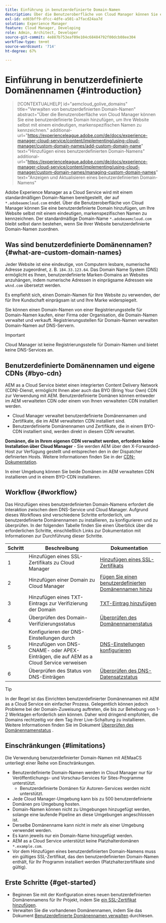 ```yaml
---
title: Einführung in benutzerdefinierte Domain-Namen
description: Über die Benutzeroberfläche von Cloud Manager können Sie eine benutzerdefinierte Domain hinzufügen, um Ihre Website selbst mit einem eindeutigen, markenspezifischen Namen zu kennzeichnen.
exl-id: ed03bff9-dfcc-4dfe-a501-a7facd24aa7d
solution: Experience Manager
feature: Cloud Manager, Developing
role: Admin, Architect, Developer
source-git-commit: 4e887b753eaf09e104c68484792f00dcb08ee304
workflow-type: tm+mt
source-wordcount: '714'
ht-degree: 67%

---
```



# Einführung in benutzerdefinierte Domänennamen {#introduction}

>[!CONTEXTUALHELP]
>id="aemcloud_golive_domains"
>title="Verwalten von benutzerdefinierten Domain-Namen"
>abstract="Über die Benutzeroberfläche von Cloud Manager können Sie eine benutzerdefinierte Domain hinzufügen, um Ihre Website selbst mit einem eindeutigen, markenspezifischen Namen zu kennzeichnen."
>additional-url="https://experienceleague.adobe.com/de/docs/experience-manager-cloud-service/content/implementing/using-cloud-manager/custom-domain-names/add-custom-domain-name" text="Hinzufügen eines benutzerdefinierten Domain-Namens"
>additional-url="https://experienceleague.adobe.com/de/docs/experience-manager-cloud-service/content/implementing/using-cloud-manager/custom-domain-names/managing-custom-domain-names" text="Anzeigen und Aktualisieren eines benutzerdefinierten Domain-Namens"

Adobe Experience Manager as a Cloud Service wird mit einem standardmäßigen Domain-Namen bereitgestellt, der auf `*.adobeaemcloud.com` endet. Über die Benutzeroberfläche von Cloud Manager können Sie eine benutzerdefinierte Domain hinzufügen, um Ihre Website selbst mit einem eindeutigen, markenspezifischen Namen zu kennzeichnen. Der standardmäßige Domain-Name `*.adobeaemcloud.com` bleibt selbst dann bestehen, wenn Sie Ihrer Website benutzerdefinierte Domain-Namen zuordnen.

## Was sind benutzerdefinierte Domänennamen? {#what-are-custom-domain-names}

Jeder Website ist eine eindeutige, von Computern lesbare, numerische Adresse zugeordnet, z. B. `184.33.123.64`. Das Domain Name System (DNS) ermöglicht es Ihnen, benutzerdefinierte Marken-Domains an Websites anzuhängen, indem numerische Adressen in einprägsame Adressen wie `wknd.com` übersetzt werden.

Es empfiehlt sich, einen Domain-Namen für Ihre Website zu verwenden, der für Ihre Kundschaft einprägsam ist und Ihre Marke widerspiegelt.

Sie können einen Domain-Namen von einer Registrierungsstelle für Domain-Namen kaufen, einer Firma oder Organisation, die Domain-Namen verwaltet und verkauft. Registrierungsstellen für Domain-Namen verwalten Domain-Namen auf DNS-Servern.

>[!IMPORTANT]
>
>Cloud Manager ist keine Registrierungsstelle für Domain-Namen und bietet keine DNS-Services an.

## Benutzerdefinierte Domänennamen und eigene CDNs {#byo-cdn}

AEM as a Cloud Service bietet einen integrierten Content Delivery Network (CDN)-Dienst, ermöglicht Ihnen aber auch das BYO (Bring Your Own) CDN zur Verwendung mit AEM. Benutzerdefinierte Domänen können entweder im AEM verwalteten CDN oder einem von Ihnen verwalteten CDN installiert werden.

* Cloud Manager verwaltet benutzerdefinierte Domänennamen und Zertifikate, die im AEM verwalteten CDN installiert sind.
* Benutzerdefinierte Domänennamen und Zertifikate, die in einem BYO-CDN installiert sind, werden direkt in diesem CDN verwaltet.

**Domänen, die in Ihrem eigenen CDN verwaltet werden, erfordern keine Installation über Cloud Manager** - Sie werden AEM über den X-Forwarded-Host zur Verfügung gestellt und entsprechen den in der Dispatcher definierten Hosts. Weitere Informationen finden Sie in der [CDN-Dokumentation](/help/implementing/dispatcher/cdn.md).

In einer Umgebung können Sie beide Domänen im AEM verwalteten CDN installieren und in einem BYO-CDN installieren.

## Workflow {#workflow}

Das Hinzufügen eines benutzerdefinierten Domain-Namens erfordert die Interaktion zwischen dem DNS-Service und Cloud Manager. Aufgrund dieses Workflows sind verschiedene Schritte erforderlich, um benutzerdefinierte Domänennamen zu installieren, zu konfigurieren und zu überprüfen. In der folgenden Tabelle finden Sie einen Überblick über die erforderlichen Schritte, einschließlich Links zur Dokumentation mit Informationen zur Durchführung dieser Schritte.

| Schritt | Beschreibung | Dokumentation |
|---|---|---|
| 1 | Hinzufügen eines SSL-Zertifikats zu Cloud Manager | [Hinzufügen eines SSL-Zertifikats](/help/implementing/cloud-manager/managing-ssl-certifications/add-ssl-certificate.md) |
| 2 | Hinzufügen einer Domain zu Cloud Manager | [Fügen Sie einen benutzerdefinierten Domänennamen hinzu](/help/implementing/cloud-manager/custom-domain-names/add-custom-domain-name.md) |
| 3 | Hinzufügen eines TXT-Eintrags zur Verifizierung der Domain | [TXT-Eintrag hinzufügen](/help/implementing/cloud-manager/custom-domain-names/add-text-record.md) |
| 4 | Überprüfen des Domain-Verifizierungsstatus | [Überprüfen des Domänennamenstatus](/help/implementing/cloud-manager/custom-domain-names/check-domain-name-status.md) |
| 5 | Konfigurieren der DNS-Einstellungen durch Hinzufügen von DNS-CNAME- oder APEX-Einträgen, die auf AEM as a Cloud Service verweisen | [DNS-Einstellungen konfigurieren](/help/implementing/cloud-manager/custom-domain-names/configure-dns-settings.md) |
| 6 | Überprüfen des Status von DNS-Einträgen | [Überprüfen des DNS-Datensatzstatus](/help/implementing/cloud-manager/custom-domain-names/check-dns-record-status.md) |

>[!TIP]
>
>In der Regel ist das Einrichten benutzerdefinierter Domänennamen mit AEM as a Cloud Service ein einfacher Prozess. Gelegentlich können jedoch Probleme bei der Domain-Zuweisung auftreten, die bis zur Behebung von 1-2 Werktagen erforderlich sein können. Daher wird dringend empfohlen, die Domains rechtzeitig vor dem Tag ihrer Live-Schaltung zu installieren. Weitere Informationen finden Sie im Dokument [Überprüfen des Domänennamenstatus](/help/implementing/cloud-manager/custom-domain-names/check-domain-name-status.md) .

## Einschränkungen {#limitations}

Die Verwendung benutzerdefinierter Domain-Namen mit AEMaaCS unterliegt einer Reihe von Einschränkungen.

* Benutzerdefinierte Domain-Namen werden in Cloud Manager nur für Veröffentlichungs- und Vorschau-Services für Sites-Programme unterstützt.
   * Benutzerdefinierte Domänen für Autoren-Services werden nicht unterstützt.
* Jede Cloud Manager-Umgebung kann bis zu 500 benutzerdefinierte Domänen pro Umgebung hosten.
* Domain-Namen können nicht zu Umgebungen hinzugefügt werden, solange eine laufende Pipeline an diese Umgebungen angeschlossen ist.
* Derselbe Domänenname kann nicht in mehr als einer Umgebung verwendet werden.
* Es kann jeweils nur ein Domain-Name hinzugefügt werden.
* AEM as a Cloud Service unterstützt keine Platzhalterdomänen `*.example.com`.
* Vor dem Hinzufügen eines benutzerdefinierten Domain-Namens muss ein gültiges SSL-Zertifikat, das den benutzerdefinierten Domain-Namen enthält, für Ihr Programm installiert werden (Platzhalterzertifikate sind gültig). 

## Erste Schritte {#get-started}

* Beginnen Sie mit der Konfiguration eines neuen benutzerdefinierten Domänennamens für Ihr Projekt, indem Sie [ein SSL-Zertifikat hinzufügen](/help/implementing/cloud-manager/managing-ssl-certifications/add-ssl-certificate.md).
* Verwalten Sie die vorhandenen Domänennamen, indem Sie das Dokument [Benutzerdefinierte Domänennamen verwalten](/help/implementing/cloud-manager/custom-domain-names/managing-custom-domain-names.md) durchlesen.

